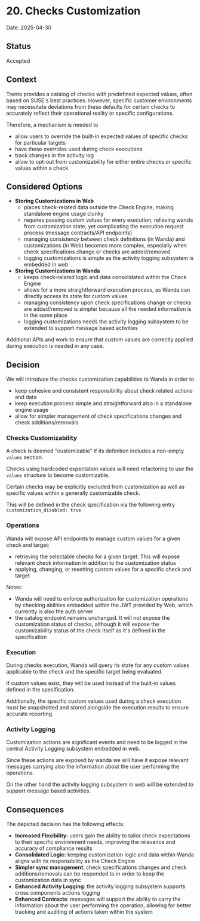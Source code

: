 # 20. Checks Customization

Date: 2025-04-30

## Status

Accepted

## Context

Trento provides a catalog of checks with predefined expected values, often based on SUSE's best practices. However, specific customer environments may necessitate deviations from these defaults for certain checks to accurately reflect their operational reality or specific configurations.

Therefore, a mechanism is needed to 
- allow users to override the built-in expected values of specific checks for particular targets
- have these overrides used during check executions
- track changes in the activity log
- allow to opt-out from customizability for either entire checks or specific values within a check

## Considered Options

- **Storing Customizations in Web**
    *   places check-related data outside the Check Engine, making standalone engine usage clunky
    *   requires passing custom values for every execution, relieving wanda from customization state, yet complicating the execution request process (message contracts/API endpoints)
    *   managing consistency between check definitions (in Wanda) and customizations (in Web) becomes more complex, especially when check specifications change or checks are added/removed
    *   logging customizations is simple as the activity logging subsystem is embedded in web
- **Storing Customizations in Wanda**
    *   keeps check-related logic and data consolidated within the Check Engine
    *   allows for a more straightforward execution process, as Wanda can directly access its state for custom values
    *   managing consistency upon check specifications change or checks are added/removed is simpler because all the needed information is in the same place
    *   logging customizations needs the activity logging subsystem to be extended to support message based activities
    
Additional APIs and work to ensure that custom values are correctly applied during execution is needed in any case.

## Decision

We will introduce the checks customization capabilities to Wanda in order to 
- keep cohesive and consistent responsibility about check related actions and data
- keep execution process simple and straightforward also in a standalone engine usage
- allow for simpler management of check specifications changes and check additions/removals

### Checks Customizability
A check is deemed "customizable" if its definition includes a non-empty `values` section. 

Checks using hardcoded expectation values will need refactoring to use the `values` structure to become customizable. 

Certain checks may be explicitly excluded from customization as well as specific values within a generally customizable check. 

This will be defined in the check specification via the following entry `customization_disabled: true`

### Operations
Wanda will expose API endpoints to manage custom values for a given check and target:
- retrieving the selectable checks for a given target. This will expose relevant check information in addition to the customization status
- applying, changing, or resetting custom values for a specific check and target

Notes:
- Wanda will need to enforce authorization for customization operations by checking abilities embedded within the JWT provided by Web, which currently is also the auth server
- the catalog endpoint remains unchanged. It will not expose the customization status of checks, although it will expose the customizability status of the check itself as it's defined in the specification

### Execution
During checks execution, Wanda will query its state for any custom values applicable to the check and the specific target being evaluated. 

If custom values exist, they will be used instead of the built-in values defined in the specification.

Additionally, the specific custom values used during a check execution must be snapshotted and stored alongside the execution results to ensure accurate reporting.

### Activity Logging
Customization actions are significant events and need to be logged in the central Activity Logging subsystem embedded in web. 

Since these actions are exposed by wanda we will have it expose relevant messages carrying also the information about the user performing the operations.

On the other hand the activity logging subsystem in web will be extended to support message based activities.

## Consequences

The depicted decision has the following effects:
- **Increased Flexibility:** users gain the ability to tailor check expectations to their specific environment needs, improving the relevance and accuracy of compliance results
- **Consolidated Logic:** keeping customization logic and data within Wanda aligns with its responsibility as the Check Engine
- **Simpler sync management**: check specifications changes and check additions/removals can be responded to in order to keep the customization data in sync
- **Enhanced Activity Logging**: the activity logging subsystem supports cross components actions logging
- **Enhanced Contracts**: messages will support the ability to carry the information about the user performing the operation, allowing for better tracking and auditing of actions taken within the system